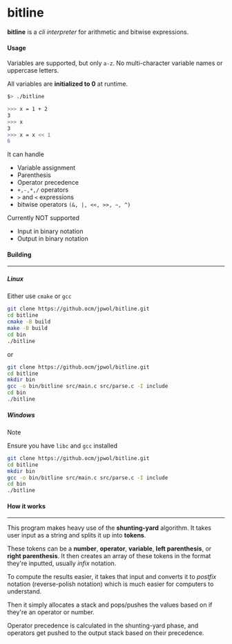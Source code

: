 # bitline

**bitline** is a _cli interpreter_ for arithmetic and bitwise expressions.

#### Usage

Variables are supported, but only `a-z`. No multi-character variable names or uppercase letters.

All variables are **initialized to 0** at runtime.

```bash
$> ./bitline

>>> x = 1 + 2
3
>>> x
3
>>> x = x << 1
6
```

It can handle

- Variable assignment
- Parenthesis
- Operator precedence
- `+,-,*,/` operators
- `>` and `<` expressions
- bitwise operators `(&, |, <<, >>, ~, ^)`

Currently NOT supported

- Input in binary notation
- Output in binary notation

#### Building

---

##### Linux

Either use `cmake` or `gcc`

```bash
git clone https://github.ocm/jpwol/bitline.git
cd bitline
cmake -B build
make -B build
cd bin
./bitline
```

or

```bash
git clone https://github.ocm/jpwol/bitline.git
cd bitline
mkdir bin
gcc -o bin/bitline src/main.c src/parse.c -I include
cd bin
./bitline
```

##### Windows

> [!NOTE]
> Ensure you have `libc` and `gcc` installed

```bash
git clone https://github.ocm/jpwol/bitline.git
cd bitline
mkdir bin
gcc -o bin/bitline src/main.c src/parse.c -I include
cd bin
./bitline
```

#### How it works

---

This program makes heavy use of the **shunting-yard** algorithm.
It takes user input as a string and splits it up into **tokens**.

These tokens can be a **number**, **operator**, **variable**, **left parenthesis**, or **right parenthesis**.
It then creates an array of these tokens in the format they're inputted, usually _infix_ notation.

To compute the results easier, it takes that input and converts it to _postfix_ notation (reverse-polish notation) which is much easier for computers to understand.

Then it simply allocates a stack and pops/pushes the values based on if they're an operator or number.

Operator precedence is calculated in the shunting-yard phase, and operators get pushed to the output stack based on their precedence.
